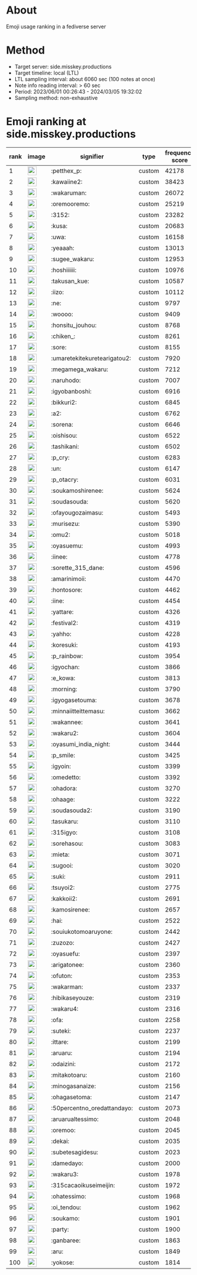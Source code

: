# About
Emoji usage ranking in a fediverse server

# Method
- Target server: side.misskey.productions
- Target timeline: local (LTL)
- LTL sampling interval: about 6060 sec (100 notes at once)
- Note info reading interval: > 60 sec
- Period: 2023/06/01 00:26:43 - 2024/03/05 19:32:02 
- Sampling method: non-exhaustive

# Emoji ranking at side.misskey.productions

|rank|image|signifier|type|frequency score|
|----|----|----|----|----|
|1|<img height="24" src="https://side.misskey.productions/emoji/petthex_p.webp">|:petthex_p:|custom|42178|
|2|<img height="24" src="https://side.misskey.productions/emoji/kawaiine2.webp">|:kawaiine2:|custom|38423|
|3|<img height="24" src="https://side.misskey.productions/emoji/wakaruman.webp">|:wakaruman:|custom|26072|
|4|<img height="24" src="https://side.misskey.productions/emoji/oremooremo.webp">|:oremooremo:|custom|25219|
|5|<img height="24" src="https://side.misskey.productions/emoji/3152.webp">|:3152:|custom|23282|
|6|<img height="24" src="https://side.misskey.productions/emoji/kusa.webp">|:kusa:|custom|20683|
|7|<img height="24" src="https://side.misskey.productions/emoji/uwa.webp">|:uwa:|custom|16158|
|8|<img height="24" src="https://side.misskey.productions/emoji/yeaaah.webp">|:yeaaah:|custom|13013|
|9|<img height="24" src="https://side.misskey.productions/emoji/sugee_wakaru.webp">|:sugee_wakaru:|custom|12953|
|10|<img height="24" src="https://side.misskey.productions/emoji/hoshiiiiii.webp">|:hoshiiiiii:|custom|10976|
|11|<img height="24" src="https://side.misskey.productions/emoji/takusan_kue.webp">|:takusan_kue:|custom|10587|
|12|<img height="24" src="https://side.misskey.productions/emoji/iizo.webp">|:iizo:|custom|10112|
|13|<img height="24" src="https://side.misskey.productions/emoji/ne.webp">|:ne:|custom|9797|
|14|<img height="24" src="https://side.misskey.productions/emoji/woooo.webp">|:woooo:|custom|9409|
|15|<img height="24" src="https://side.misskey.productions/emoji/honsitu_jouhou.webp">|:honsitu_jouhou:|custom|8768|
|16|<img height="24" src="https://side.misskey.productions/emoji/chiken_.webp">|:chiken_:|custom|8261|
|17|<img height="24" src="https://side.misskey.productions/emoji/sore.webp">|:sore:|custom|8155|
|18|<img height="24" src="https://side.misskey.productions/emoji/umaretekitekuretearigatou2.webp">|:umaretekitekuretearigatou2:|custom|7920|
|19|<img height="24" src="https://side.misskey.productions/emoji/megamega_wakaru.webp">|:megamega_wakaru:|custom|7212|
|20|<img height="24" src="https://side.misskey.productions/emoji/naruhodo.webp">|:naruhodo:|custom|7007|
|21|<img height="24" src="https://side.misskey.productions/emoji/igyobanboshi.webp">|:igyobanboshi:|custom|6916|
|22|<img height="24" src="https://side.misskey.productions/emoji/bikkuri2.webp">|:bikkuri2:|custom|6845|
|23|<img height="24" src="https://side.misskey.productions/emoji/a2.webp">|:a2:|custom|6762|
|24|<img height="24" src="https://side.misskey.productions/emoji/sorena.webp">|:sorena:|custom|6646|
|25|<img height="24" src="https://side.misskey.productions/emoji/oishisou.webp">|:oishisou:|custom|6522|
|26|<img height="24" src="https://side.misskey.productions/emoji/tashikani.webp">|:tashikani:|custom|6502|
|27|<img height="24" src="https://side.misskey.productions/emoji/p_cry.webp">|:p_cry:|custom|6283|
|28|<img height="24" src="https://side.misskey.productions/emoji/un.webp">|:un:|custom|6147|
|29|<img height="24" src="https://side.misskey.productions/emoji/p_otacry.webp">|:p_otacry:|custom|6031|
|30|<img height="24" src="https://side.misskey.productions/emoji/soukamoshirenee.webp">|:soukamoshirenee:|custom|5624|
|31|<img height="24" src="https://side.misskey.productions/emoji/soudasouda.webp">|:soudasouda:|custom|5620|
|32|<img height="24" src="https://side.misskey.productions/emoji/ofayougozaimasu.webp">|:ofayougozaimasu:|custom|5493|
|33|<img height="24" src="https://side.misskey.productions/emoji/murisezu.webp">|:murisezu:|custom|5390|
|34|<img height="24" src="https://side.misskey.productions/emoji/omu2.webp">|:omu2:|custom|5018|
|35|<img height="24" src="https://side.misskey.productions/emoji/oyasuemu.webp">|:oyasuemu:|custom|4993|
|36|<img height="24" src="https://side.misskey.productions/emoji/iinee.webp">|:iinee:|custom|4778|
|37|<img height="24" src="https://side.misskey.productions/emoji/sorette_315_dane.webp">|:sorette_315_dane:|custom|4596|
|38|<img height="24" src="https://side.misskey.productions/emoji/amarinimoii.webp">|:amarinimoii:|custom|4470|
|39|<img height="24" src="https://side.misskey.productions/emoji/hontosore.webp">|:hontosore:|custom|4462|
|40|<img height="24" src="https://side.misskey.productions/emoji/iine.webp">|:iine:|custom|4454|
|41|<img height="24" src="https://side.misskey.productions/emoji/yattare.webp">|:yattare:|custom|4326|
|42|<img height="24" src="https://side.misskey.productions/emoji/festival2.webp">|:festival2:|custom|4319|
|43|<img height="24" src="https://side.misskey.productions/emoji/yahho.webp">|:yahho:|custom|4228|
|44|<img height="24" src="https://side.misskey.productions/emoji/koresuki.webp">|:koresuki:|custom|4193|
|45|<img height="24" src="https://side.misskey.productions/emoji/p_rainbow.webp">|:p_rainbow:|custom|3954|
|46|<img height="24" src="https://side.misskey.productions/emoji/igyochan.webp">|:igyochan:|custom|3866|
|47|<img height="24" src="https://side.misskey.productions/emoji/e_kowa.webp">|:e_kowa:|custom|3813|
|48|<img height="24" src="https://side.misskey.productions/emoji/morning.webp">|:morning:|custom|3790|
|49|<img height="24" src="https://side.misskey.productions/emoji/igyogasetouma.webp">|:igyogasetouma:|custom|3678|
|50|<img height="24" src="https://side.misskey.productions/emoji/minnaiitteittemasu.webp">|:minnaiitteittemasu:|custom|3662|
|51|<img height="24" src="https://side.misskey.productions/emoji/wakannee.webp">|:wakannee:|custom|3641|
|52|<img height="24" src="https://side.misskey.productions/emoji/wakaru2.webp">|:wakaru2:|custom|3604|
|53|<img height="24" src="https://side.misskey.productions/emoji/oyasumi_india_night.webp">|:oyasumi_india_night:|custom|3444|
|54|<img height="24" src="https://side.misskey.productions/emoji/p_smile.webp">|:p_smile:|custom|3425|
|55|<img height="24" src="https://side.misskey.productions/emoji/igyoin.webp">|:igyoin:|custom|3399|
|56|<img height="24" src="https://side.misskey.productions/emoji/omedetto.webp">|:omedetto:|custom|3392|
|57|<img height="24" src="https://side.misskey.productions/emoji/ohadora.webp">|:ohadora:|custom|3270|
|58|<img height="24" src="https://side.misskey.productions/emoji/ohaage.webp">|:ohaage:|custom|3222|
|59|<img height="24" src="https://side.misskey.productions/emoji/soudasouda2.webp">|:soudasouda2:|custom|3190|
|60|<img height="24" src="https://side.misskey.productions/emoji/tasukaru.webp">|:tasukaru:|custom|3110|
|61|<img height="24" src="https://side.misskey.productions/emoji/315igyo.webp">|:315igyo:|custom|3108|
|62|<img height="24" src="https://side.misskey.productions/emoji/sorehasou.webp">|:sorehasou:|custom|3083|
|63|<img height="24" src="https://side.misskey.productions/emoji/mieta.webp">|:mieta:|custom|3071|
|64|<img height="24" src="https://side.misskey.productions/emoji/sugooi.webp">|:sugooi:|custom|3020|
|65|<img height="24" src="https://side.misskey.productions/emoji/suki.webp">|:suki:|custom|2911|
|66|<img height="24" src="https://side.misskey.productions/emoji/tsuyoi2.webp">|:tsuyoi2:|custom|2775|
|67|<img height="24" src="https://side.misskey.productions/emoji/kakkoii2.webp">|:kakkoii2:|custom|2691|
|68|<img height="24" src="https://side.misskey.productions/emoji/kamosirenee.webp">|:kamosirenee:|custom|2657|
|69|<img height="24" src="https://side.misskey.productions/emoji/hai.webp">|:hai:|custom|2522|
|70|<img height="24" src="https://side.misskey.productions/emoji/souiukotomoaruyone.webp">|:souiukotomoaruyone:|custom|2442|
|71|<img height="24" src="https://side.misskey.productions/emoji/zuzozo.webp">|:zuzozo:|custom|2427|
|72|<img height="24" src="https://side.misskey.productions/emoji/oyasuefu.webp">|:oyasuefu:|custom|2397|
|73|<img height="24" src="https://side.misskey.productions/emoji/arigatonee.webp">|:arigatonee:|custom|2360|
|74|<img height="24" src="https://side.misskey.productions/emoji/ofuton.webp">|:ofuton:|custom|2353|
|75|<img height="24" src="https://side.misskey.productions/emoji/wakarman.webp">|:wakarman:|custom|2337|
|76|<img height="24" src="https://side.misskey.productions/emoji/hibikaseyouze.webp">|:hibikaseyouze:|custom|2319|
|77|<img height="24" src="https://side.misskey.productions/emoji/wakaru4.webp">|:wakaru4:|custom|2316|
|78|<img height="24" src="https://side.misskey.productions/emoji/ofa.webp">|:ofa:|custom|2258|
|79|<img height="24" src="https://side.misskey.productions/emoji/suteki.webp">|:suteki:|custom|2237|
|80|<img height="24" src="https://side.misskey.productions/emoji/ittare.webp">|:ittare:|custom|2199|
|81|<img height="24" src="https://side.misskey.productions/emoji/aruaru.webp">|:aruaru:|custom|2194|
|82|<img height="24" src="https://side.misskey.productions/emoji/odaizini.webp">|:odaizini:|custom|2172|
|83|<img height="24" src="https://side.misskey.productions/emoji/mitakotoaru.webp">|:mitakotoaru:|custom|2160|
|84|<img height="24" src="https://side.misskey.productions/emoji/minogasanaize.webp">|:minogasanaize:|custom|2156|
|85|<img height="24" src="https://side.misskey.productions/emoji/ohagasetoma.webp">|:ohagasetoma:|custom|2147|
|86|<img height="24" src="https://side.misskey.productions/emoji/50percentno_oredattandayo.webp">|:50percentno_oredattandayo:|custom|2073|
|87|<img height="24" src="https://side.misskey.productions/emoji/aruarualtessimo.webp">|:aruarualtessimo:|custom|2048|
|88|<img height="24" src="https://side.misskey.productions/emoji/oremoo.webp">|:oremoo:|custom|2045|
|89|<img height="24" src="https://side.misskey.productions/emoji/dekai.webp">|:dekai:|custom|2035|
|90|<img height="24" src="https://side.misskey.productions/emoji/subetesagidesu.webp">|:subetesagidesu:|custom|2023|
|91|<img height="24" src="https://side.misskey.productions/emoji/damedayo.webp">|:damedayo:|custom|2000|
|92|<img height="24" src="https://side.misskey.productions/emoji/wakaru3.webp">|:wakaru3:|custom|1978|
|93|<img height="24" src="https://side.misskey.productions/emoji/315cacaoikuseimeijin.webp">|:315cacaoikuseimeijin:|custom|1972|
|94|<img height="24" src="https://side.misskey.productions/emoji/ohatessimo.webp">|:ohatessimo:|custom|1968|
|95|<img height="24" src="https://side.misskey.productions/emoji/oi_tendou.webp">|:oi_tendou:|custom|1962|
|96|<img height="24" src="https://side.misskey.productions/emoji/soukamo.webp">|:soukamo:|custom|1901|
|97|<img height="24" src="https://side.misskey.productions/emoji/party.webp">|:party:|custom|1900|
|98|<img height="24" src="https://side.misskey.productions/emoji/ganbaree.webp">|:ganbaree:|custom|1863|
|99|<img height="24" src="https://side.misskey.productions/emoji/aru.webp">|:aru:|custom|1849|
|100|<img height="24" src="https://side.misskey.productions/emoji/yokose.webp">|:yokose:|custom|1814|
